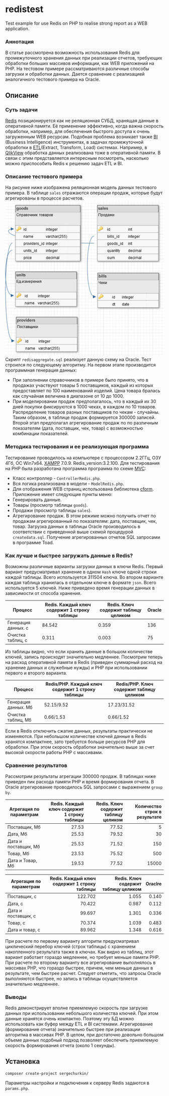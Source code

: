 # redistest
Test example for use Redis on PHP to realise strong report as a WEB application.
### Аннотация
В статье рассмотрена возможность использования Redis для промежуточного хранения данных при реализации отчетов, требующих обработки больших массивов информации, как WEB приложений на PHP. На тестовом примере рассматриваются различные способы загрузки и обработки данных. Дается сравнение с реализацией аналогичного тестового примера на Oracle. 
## Описание
### Суть задачи
[Redis](https://cloud.github.com/downloads/kondratovich/the-little-redis-book/redis-ru.pdf) позиционируется как не реляционная СУБД, хранящая данные в оперативной памяти. Её применение эффективно, когда важна скорость обработки, например, для обеспечения быстрого доступа к очень загруженным WEB ресурсам. Подобная проблема возникает также [BI](https://ru.wikipedia.org/wiki/Business_Intelligence) (Business Intelligence) инструментах,  в задачах промежуточной обработки в [ETL](https://ru.wikipedia.org/wiki/ETL)(Extract, Transform, Load) системах. Например, в [QlikView](http://www.qlik.com/us/products/qlikview)  обработка данных реализована тоже в оперативной памяти.
В связи с этим представляется интересным посмотреть, насколько можно приспособить Redis к решению задач ETL и BI.
### Описание тестового примера
На рисунке ниже изображена реляционная модель данных тестового примера. В таблице `sales` отражаются операции продаж, которые будут агрегированы в процессе расчетов. 
![Схема таблиц тестового примера](https://github.com/sergechurkin/redisaggregate/blob/master/redisaggregate.png)
Скрипт `redisaggregate.sql` реализует данную схему на Oracle.
Тест строился по следующему алгоритму. На первом этапе производится программная генерация данных:
 * При заполнении справочников  в примере было принято, что в продажах участвуют товары 5 поставщиков, каждый из которых предоставляет по 100 наименований изделий. Цена товара бралась как случайная величина в диапазоне от 10 до 1000.
 * При моделировании продаж предполагалось, что в каждый их 30 дней покупки фиксируются в 1000 чеках, в каждом по 10 товаров. Распределение товаров разных поставщиков по чекам - случайны.
Таким образом, в таблице продаж формируется 300000 записей.
Второй этап предполагал агрегирование продаж по по различным показателям (дата, поставщик, чек, товар) с возможностью комбинации показателей. 
### Методика тестирования и ее реализующая программа  
Тестирование проводилось на компьютере с процессором 2.2ГГц, ОЗУ 4Гб, ОС Win7x64. [XAMPP](https://www.apachefriends.org/download.html) 7.0.9. Redis_version:3.2.100. 
Для тестирования на PHP была разработана программа программа по схеме [MVC](https://ru.wikipedia.org/wiki/Model-View-Controller):
 * Класс контроллер - `ControllerRedis.php`.
 * Вся логика реализована в модели - `ModelRedis.php`.
 * Для отображения WEB страниц использована библиотека [cform](https://github.com/sergechurkin/cform).
Приложение имеет следующие пункты меню:
 * Генерировать данные.
 * Товары (просмотр таблицы `goods`).
 * Продажи (просмотр таблицы `sales`).
 * Агрегирование продаж. В этом режиме можно получить отчет по продажам агрегированный по показателям: дата, поставщик, чек, товар.
Загрузка данных в таблицы Oracle производилось в соответствии с приведенной выше схемой процедурой `createdata.sql`. Получение агрегированных отчетов SQL запросами в программе Toad.
### Как лучше и быстрее загружать данные в Redis?
Возможны различные варианты загрузки данных  в ключи Redis.
Первый вариант предусматривал хранение в одном `Hash` ключе одной строки каждой таблицы. Всего используется 311504 ключа. Во втором варианте каждая таблица хранилась в отдельном ключе в формате `json`. Всего используется 5 ключей.
Ниже приведено время генерации данных в зависимости от способа хранения.

|Процесс|Redis. Каждый ключ содержит 1 строку таблицы|Redis. Ключ содержит таблицу целиком|Oracle|
|-|-|-|-|
|Генерация данных. с|84.542|0.359|136|
|Очистка таблиц, с|0.311|0.003|75|

Из таблицы видно, что если хранить данные в большом количестве ключей, запись происходят значительно медленнее. Посмотрим теперь на расход оперативной памяти в Redis (приведен суммарный расход на хранение данных и служебные нужды) и PHP при использовании первого и второго варианта.

|Процесс|Redis/PHP. Каждый ключ содержит 1 строку таблицы|Redis/PHP. Ключ содержит таблицу целиком|
|-|-|-|
|Генерация данных. Мб|52.15/9.52|17.23/31.52|
|Очистка таблиц, Мб|0.66/1.53|0.66/1.52|
Если в Redis отключить сжатие данных, результаты практически не изменяются. При небольшом количестве ключей данные в Redis хранятся компактнее, зато требуется больше ресурсов PHP для обработки. При этом скорость обработки значительно выше за счет высокой скорости работы PHP с массивами. 
### Сравнение результатов
Рассмотрим результаты агрегации 300000 продаж. В таблицах ниже приведен пик расхода памяти PHP и время формирования отчета. В Oracle агрегирование проводилось SQL запросами с выражением `group by`.

|Агрегация по параметрам|Redis. Каждый ключ содержит 1 строку таблицы|Redis. Ключ содержит таблицу целиком|Количество строк в результате|
|-|-:|-:|-:|
|Поставщик, Мб|27.53|77.52|5|0.140
|Дата, Мб|25.53|79.52|30|0.112
|Дата и поставщик, Мб|25.53|71.52|150|
|Товар, Мб|23.53|75.52|500|
|Дата и Товар, Мб|19.53|77.52|15000|

|Агрегация по параметрам|Redis. Каждый ключ содержит 1 строку таблицы|Redis. Ключ содержит таблицу целиком|Oraclre|
|-|-:|-:|-:|
|Поставщик, с|122.702|1.055|0.140|0.140
|Дата, с|70.422|0.987|0.112|
|Дата и поставщик, с|99.697|1.301|0.336|
|Товар, с|70.374|1.039|0.483|
|Дата и товар, с|89.962|1.348|0.616|

При расчете по первому варианту алгоритм предусматривал циклический перебор ключей (строк таблицы) с хранением накопленного результата также в ключах. Как видно из таблиц, этот вариант работает гораздо медленнее, но требует меньше памяти PHP. При расчете по второму варианту все агрегирование выполнялось в массивах PHP, что гораздо быстрее, причем, чем меньше данных в результате, чем быстрее расчет. Следует отметить, что запросы Oracle выполняются быстрее, но запись в таблицы осуществляется значительно медленнее. 
### Выводы
Redis демонстрирует вполне приемлемую скорость при загрузке данных при использовании небольшого количества ключей. При этом данные хранятся очень компактно. Поэтому эту БД можно использовать как буфер между ETL и BI системами. Агрегирование (формирование отчета) значительно быстрее при реализации алгоритма в массивах PHP. В целом, при достаточно довольно большом объеме данных подобный подход позволяет обеспечить приемлемую скорость формирования отчета (около 1 секунды).
## Установка
    composer create-project sergechurkin/
Параметры настройки и подключения к серверу Redis задаются в `params.php`.
